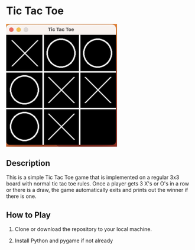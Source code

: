 # Tic Tac Toe 

<img src="tictactoe.png" alt="Tic Tac Toe" width="300">

## Description

This is a simple Tic Tac Toe game that is implemented on a regular 3x3 board with normal tic tac toe rules. Once a player 
gets 3 X's or O's in a row or there is a draw, the game automatically exits and prints out the winner if there is one.

## How to Play

1. Clone or download the repository to your local machine.

2. Install Python and pygame if not already


